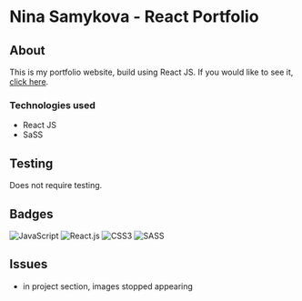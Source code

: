 # Nina Samykova - React Portfolio
## About
This is my portfolio website, build using React JS. If you would like to see it, [click here](https://nnisik.github.io/portfolio/).
### Technologies used 
* React JS
* SaSS
## Testing
Does not require testing.
## Badges
![JavaScript](https://img.shields.io/badge/javascript-%23323330.svg?style=for-the-badge&logo=javascript&logoColor=%23F7DF1E)
![React.js](https://img.shields.io/badge/react-%2361DAFB.svg?style=for-the-badge&logo=react&logoColor=white)
![CSS3](https://img.shields.io/badge/css3-%231572B6.svg?style=for-the-badge&logo=css3&logoColor=white)
![SASS](https://img.shields.io/badge/SASS-hotpink.svg?style=for-the-badge&logo=SASS&logoColor=white)

## Issues
* in project section, images stopped appearing
